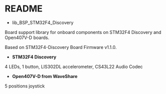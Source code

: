 # README #

* lib_BSP_STM32F4_Discovery

Board support library for onboard components on STM32F4 Discovery and Open407V-D boards.

Based on STM32F4-Discovery Board Firmware v1.1.0.

* <b>STM32F4 Discovery</b>

4 LEDs, 1 button, LIS302DL accelerometer, CS43L22 Audio Codec

* <b>Open407V-D from WaveShare</b>

5 positions joystick
